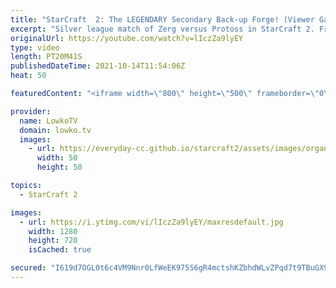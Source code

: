 ```yaml
---
title: "StarCraft  2: The LEGENDARY Secondary Back-up Forge! (Viewer Game)"
excerpt: "Silver league match of Zerg versus Protoss in StarCraft 2. From a Spine Crawler rush into a more macro focused game. If you have an awesome game of StarCraft 2 you want me to cast, you can submit to replays@lowko.tv.  Support my work on Patreon: http://www.patreon.com/lowkotv Become a YouTube member:"
originalUrl: https://youtube.com/watch?v=lIczZa9lyEY
type: video
length: PT20M41S
publishedDateTime: 2021-10-14T11:54:06Z
heat: 50

featuredContent: "<iframe width=\"800\" height=\"500\" frameborder=\"0\" src=\"https://www.youtube.com/embed/lIczZa9lyEY\" allow=\"accelerometer; autoplay; encrypted-media; gyroscope; picture-in-picture\" allowfullscreen></iframe>"

provider:
  name: LowkoTV
  domain: lowko.tv
  images:
    - url: https://everyday-cc.github.io/starcraft2/assets/images/organizations/lowko.tv-50x50.jpg
      width: 50
      height: 50

topics:
  - StarCraft 2

images:
  - url: https://i.ytimg.com/vi/lIczZa9lyEY/maxresdefault.jpg
    width: 1280
    height: 720
    isCached: true

secured: "I619d7OGL0t6c4VM9Nnr0LfWeEK975S6gR4mctshKZbhdWLvZPqd7t9TBuGX9RpCGkTo376QxFrvG7lfgl1PwmUJaqORPARqovN1CHEAXCyY133CCreRVAbuOmpgsOB+VYPcullqJRcqhkDs+d7Dp7BfO5nEooW6hVcl4qXJY9QAWZ0p5aYpVXz+tQ16ETDwzw7SJXNKERqmzWADfSAnYxJJBNKh4ugt3roAj7x7dZDB9AciUy47xA49IvzN4BU+R2BP4KZ21Ef3pfngupjYFSoLdy0+zcCzxP2u02OcsGy6qX81cGJyWoPMUqR0on9H8MirnrN6l0RkLVT0PR/E3w5gdXk2CXfw7XgDtGvzHpi+bHurMCQ7BxJUHuD1YoydWAFr/JQR7HvMioedgTEekUPE0N9o62Zow/8cdE3c1kpCYJ48VpBUIwdEszFmUAdM;IgvUTg62gbijOdcM57y6Nw=="
---
```


